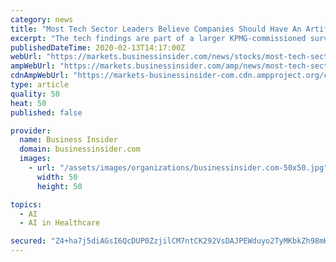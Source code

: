 ```yaml
---
category: news
title: "Most Tech Sector Leaders Believe Companies Should Have An Artificial Intelligence Ethics Policy: KPMG Report"
excerpt: "The tech findings are part of a larger KPMG-commissioned survey of 751 business decision-makers across five sectors, technology, transportation, retail, healthcare, and financial services. [Read KPMG's new report: https://advisory.kpmg.us/content/dam/advisory/en/pdfs/2020/technology-living-in-an-ai-world.pdf] \"Companies that are embedding AI ..."
publishedDateTime: 2020-02-13T14:17:00Z
webUrl: "https://markets.businessinsider.com/news/stocks/most-tech-sector-leaders-believe-companies-should-have-an-artificial-intelligence-ethics-policy-kpmg-report-1028903421"
ampWebUrl: "https://markets.businessinsider.com/amp/news/most-tech-sector-leaders-believe-companies-should-have-an-artificial-intelligence-ethics-policy-kpmg-report-1028903421"
cdnAmpWebUrl: "https://markets-businessinsider-com.cdn.ampproject.org/c/s/markets.businessinsider.com/amp/news/most-tech-sector-leaders-believe-companies-should-have-an-artificial-intelligence-ethics-policy-kpmg-report-1028903421"
type: article
quality: 50
heat: 50
published: false

provider:
  name: Business Insider
  domain: businessinsider.com
  images:
    - url: "/assets/images/organizations/businessinsider.com-50x50.jpg"
      width: 50
      height: 50

topics:
  - AI
  - AI in Healthcare

secured: "Z4+ha7j5diAGsI6QcDUP0ZzjilCM7ntCK292VsDAJPEWduyo2TyMKbkZh98mHoTv6+w3O+ZKFD6lovhd+A25E+PZlhcx1ZL0U/qDJ2wV2tQw5HW+1g7CJtzL1VT4JyMGba1GUuwZXUSxzfi8wSdMnJxFXs8VxKZ8+X4sFtJmKiCPPjBju06F3tFiFNeL9GYWuexn2qtG9KA5gEw69IWtftoqIkU47NIlNiMbkJ6k9p8tnCnMEx052wc0C279Zf6xWQqAwfDt+x0Ua9AbsqntWurnu9A3p9+EQN3NzFyztdE4CJua+fR1z52YEqsZ0Ul5bbp0yV3JmJyBAzmJZOJuBuefsdfE++SCCQcInk5ZHM8yBCu/ezjjR91zZN6zFk4Bn8KQ76XqbGHYvrkYgNsn9XVe2mKcQO3WI5uo0ZI/3zFUh6FSe2nFLfo1wARFnKD9zuzDKcG6adkGC91dFJ30SZT/JWP2iO8o5JKnH2UDhHU=;QItNNThpFszSTZWEdd0I0A=="
---
```


